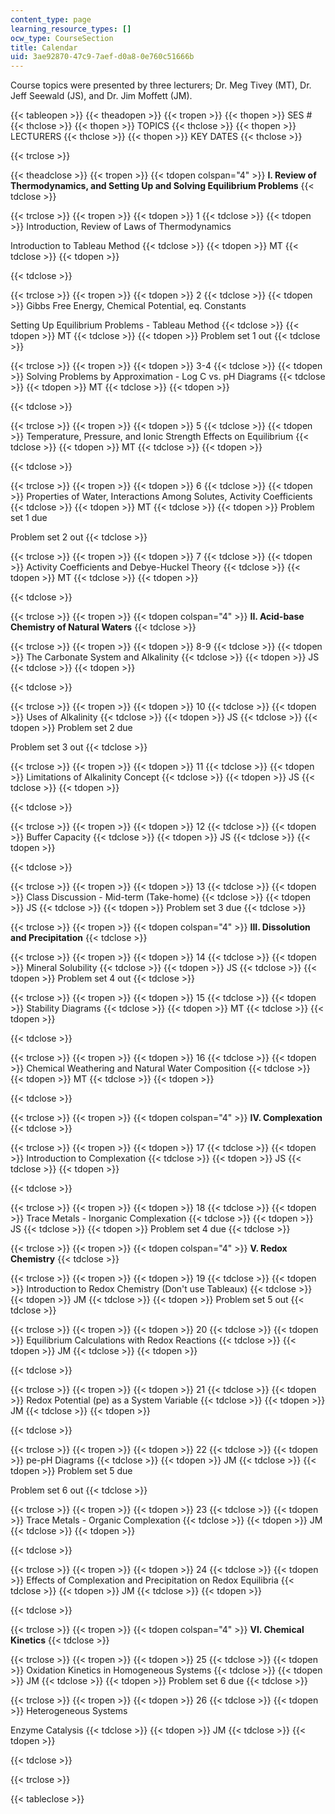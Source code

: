 ```yaml
---
content_type: page
learning_resource_types: []
ocw_type: CourseSection
title: Calendar
uid: 3ae92870-47c9-7aef-d0a8-0e760c51666b
---
```


Course topics were presented by three lecturers; Dr. Meg Tivey (MT), Dr. Jeff Seewald (JS), and Dr. Jim Moffett (JM).

{{< tableopen >}}
{{< theadopen >}}
{{< tropen >}}
{{< thopen >}}
SES #
{{< thclose >}}
{{< thopen >}}
TOPICS
{{< thclose >}}
{{< thopen >}}
LECTURERS
{{< thclose >}}
{{< thopen >}}
KEY DATES
{{< thclose >}}

{{< trclose >}}

{{< theadclose >}}
{{< tropen >}}
{{< tdopen colspan="4" >}}
**I. Review of Thermodynamics, and Setting Up and Solving Equilibrium Problems**
{{< tdclose >}}

{{< trclose >}}
{{< tropen >}}
{{< tdopen >}}
1
{{< tdclose >}}
{{< tdopen >}}
Introduction, Review of Laws of Thermodynamics  
  
Introduction to Tableau Method
{{< tdclose >}}
{{< tdopen >}}
MT
{{< tdclose >}}
{{< tdopen >}}

{{< tdclose >}}

{{< trclose >}}
{{< tropen >}}
{{< tdopen >}}
2
{{< tdclose >}}
{{< tdopen >}}
Gibbs Free Energy, Chemical Potential, eq. Constants  
  
Setting Up Equilibrium Problems - Tableau Method
{{< tdclose >}}
{{< tdopen >}}
MT
{{< tdclose >}}
{{< tdopen >}}
Problem set 1 out
{{< tdclose >}}

{{< trclose >}}
{{< tropen >}}
{{< tdopen >}}
3-4
{{< tdclose >}}
{{< tdopen >}}
Solving Problems by Approximation - Log C vs. pH Diagrams
{{< tdclose >}}
{{< tdopen >}}
MT
{{< tdclose >}}
{{< tdopen >}}

{{< tdclose >}}

{{< trclose >}}
{{< tropen >}}
{{< tdopen >}}
5
{{< tdclose >}}
{{< tdopen >}}
Temperature, Pressure, and Ionic Strength Effects on Equilibrium
{{< tdclose >}}
{{< tdopen >}}
MT
{{< tdclose >}}
{{< tdopen >}}

{{< tdclose >}}

{{< trclose >}}
{{< tropen >}}
{{< tdopen >}}
6
{{< tdclose >}}
{{< tdopen >}}
Properties of Water, Interactions Among Solutes, Activity Coefficients
{{< tdclose >}}
{{< tdopen >}}
MT
{{< tdclose >}}
{{< tdopen >}}
Problem set 1 due  
  
Problem set 2 out
{{< tdclose >}}

{{< trclose >}}
{{< tropen >}}
{{< tdopen >}}
7
{{< tdclose >}}
{{< tdopen >}}
Activity Coefficients and Debye-Huckel Theory
{{< tdclose >}}
{{< tdopen >}}
MT
{{< tdclose >}}
{{< tdopen >}}

{{< tdclose >}}

{{< trclose >}}
{{< tropen >}}
{{< tdopen colspan="4" >}}
**II. Acid-base Chemistry of Natural Waters**
{{< tdclose >}}

{{< trclose >}}
{{< tropen >}}
{{< tdopen >}}
8-9
{{< tdclose >}}
{{< tdopen >}}
The Carbonate System and Alkalinity
{{< tdclose >}}
{{< tdopen >}}
JS
{{< tdclose >}}
{{< tdopen >}}

{{< tdclose >}}

{{< trclose >}}
{{< tropen >}}
{{< tdopen >}}
10
{{< tdclose >}}
{{< tdopen >}}
Uses of Alkalinity
{{< tdclose >}}
{{< tdopen >}}
JS
{{< tdclose >}}
{{< tdopen >}}
Problem set 2 due  
  
Problem set 3 out
{{< tdclose >}}

{{< trclose >}}
{{< tropen >}}
{{< tdopen >}}
11
{{< tdclose >}}
{{< tdopen >}}
Limitations of Alkalinity Concept
{{< tdclose >}}
{{< tdopen >}}
JS
{{< tdclose >}}
{{< tdopen >}}

{{< tdclose >}}

{{< trclose >}}
{{< tropen >}}
{{< tdopen >}}
12
{{< tdclose >}}
{{< tdopen >}}
Buffer Capacity
{{< tdclose >}}
{{< tdopen >}}
JS
{{< tdclose >}}
{{< tdopen >}}

{{< tdclose >}}

{{< trclose >}}
{{< tropen >}}
{{< tdopen >}}
13
{{< tdclose >}}
{{< tdopen >}}
Class Discussion - Mid-term (Take-home)
{{< tdclose >}}
{{< tdopen >}}
JS
{{< tdclose >}}
{{< tdopen >}}
Problem set 3 due
{{< tdclose >}}

{{< trclose >}}
{{< tropen >}}
{{< tdopen colspan="4" >}}
**III. Dissolution and Precipitation**
{{< tdclose >}}

{{< trclose >}}
{{< tropen >}}
{{< tdopen >}}
14
{{< tdclose >}}
{{< tdopen >}}
Mineral Solubility
{{< tdclose >}}
{{< tdopen >}}
JS
{{< tdclose >}}
{{< tdopen >}}
Problem set 4 out
{{< tdclose >}}

{{< trclose >}}
{{< tropen >}}
{{< tdopen >}}
15
{{< tdclose >}}
{{< tdopen >}}
Stability Diagrams
{{< tdclose >}}
{{< tdopen >}}
MT
{{< tdclose >}}
{{< tdopen >}}

{{< tdclose >}}

{{< trclose >}}
{{< tropen >}}
{{< tdopen >}}
16
{{< tdclose >}}
{{< tdopen >}}
Chemical Weathering and Natural Water Composition
{{< tdclose >}}
{{< tdopen >}}
MT
{{< tdclose >}}
{{< tdopen >}}

{{< tdclose >}}

{{< trclose >}}
{{< tropen >}}
{{< tdopen colspan="4" >}}
**IV. Complexation**
{{< tdclose >}}

{{< trclose >}}
{{< tropen >}}
{{< tdopen >}}
17
{{< tdclose >}}
{{< tdopen >}}
Introduction to Complexation
{{< tdclose >}}
{{< tdopen >}}
JS
{{< tdclose >}}
{{< tdopen >}}

{{< tdclose >}}

{{< trclose >}}
{{< tropen >}}
{{< tdopen >}}
18
{{< tdclose >}}
{{< tdopen >}}
Trace Metals - Inorganic Complexation
{{< tdclose >}}
{{< tdopen >}}
JS
{{< tdclose >}}
{{< tdopen >}}
Problem set 4 due
{{< tdclose >}}

{{< trclose >}}
{{< tropen >}}
{{< tdopen colspan="4" >}}
**V. Redox Chemistry**
{{< tdclose >}}

{{< trclose >}}
{{< tropen >}}
{{< tdopen >}}
19
{{< tdclose >}}
{{< tdopen >}}
Introduction to Redox Chemistry (Don't use Tableaux)
{{< tdclose >}}
{{< tdopen >}}
JM
{{< tdclose >}}
{{< tdopen >}}
Problem set 5 out
{{< tdclose >}}

{{< trclose >}}
{{< tropen >}}
{{< tdopen >}}
20
{{< tdclose >}}
{{< tdopen >}}
Equilibrium Calculations with Redox Reactions
{{< tdclose >}}
{{< tdopen >}}
JM
{{< tdclose >}}
{{< tdopen >}}

{{< tdclose >}}

{{< trclose >}}
{{< tropen >}}
{{< tdopen >}}
21
{{< tdclose >}}
{{< tdopen >}}
Redox Potential (pe) as a System Variable
{{< tdclose >}}
{{< tdopen >}}
JM
{{< tdclose >}}
{{< tdopen >}}

{{< tdclose >}}

{{< trclose >}}
{{< tropen >}}
{{< tdopen >}}
22
{{< tdclose >}}
{{< tdopen >}}
pe-pH Diagrams
{{< tdclose >}}
{{< tdopen >}}
JM
{{< tdclose >}}
{{< tdopen >}}
Problem set 5 due  
  
Problem set 6 out
{{< tdclose >}}

{{< trclose >}}
{{< tropen >}}
{{< tdopen >}}
23
{{< tdclose >}}
{{< tdopen >}}
Trace Metals - Organic Complexation
{{< tdclose >}}
{{< tdopen >}}
JM
{{< tdclose >}}
{{< tdopen >}}

{{< tdclose >}}

{{< trclose >}}
{{< tropen >}}
{{< tdopen >}}
24
{{< tdclose >}}
{{< tdopen >}}
Effects of Complexation and Precipitation on Redox Equilibria
{{< tdclose >}}
{{< tdopen >}}
JM
{{< tdclose >}}
{{< tdopen >}}

{{< tdclose >}}

{{< trclose >}}
{{< tropen >}}
{{< tdopen colspan="4" >}}
**VI. Chemical Kinetics**
{{< tdclose >}}

{{< trclose >}}
{{< tropen >}}
{{< tdopen >}}
25
{{< tdclose >}}
{{< tdopen >}}
Oxidation Kinetics in Homogeneous Systems
{{< tdclose >}}
{{< tdopen >}}
JM
{{< tdclose >}}
{{< tdopen >}}
Problem set 6 due
{{< tdclose >}}

{{< trclose >}}
{{< tropen >}}
{{< tdopen >}}
26
{{< tdclose >}}
{{< tdopen >}}
Heterogeneous Systems  
  
Enzyme Catalysis
{{< tdclose >}}
{{< tdopen >}}
JM
{{< tdclose >}}
{{< tdopen >}}

{{< tdclose >}}

{{< trclose >}}

{{< tableclose >}}